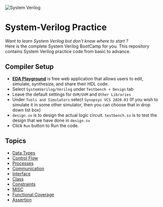 
![System Verilog](https://user-images.githubusercontent.com/64604283/150481105-b3ab6fa7-f2b6-4047-aede-f914b23bdb9a.png)
# System-Verilog Practice 

*Want to learn System Verilog but don't know where to start ?* <br>
Here is the complete System Verilog BootCamp for you. 
This repository contains System Verilog practice code from basic to advance. 
## Compiler Setup
* **[EDA Playground](https://www.edaplayground.com/)** is free web application that allows users to edit, simulate, synthesize, and share their HDL code.
* Select `SystemVerilog/Verilog` under `Testbench + Design` tab
* Leave the default settings for `OVM/UVM` and `Other Libraries`
* Under `Tools and Simulators` select `Synopsys VCS 2020.03` (If you wish to simulate it in some other simulator, then you can choose that in drop down list box)
* `design.sv` is to design the actual logic circuit. `testbench.sv` is to test the design that we have done in `design.sv`
* Click `Run` button to Run the code.
## Topics
* [Data Types](https://github.com/Suntrakanesh/System-Verilog/tree/main/Data%20Types)
* [Control Flow](https://github.com/Suntrakanesh/System-Verilog/tree/main/control_flow)
* [Processes](https://github.com/Suntrakanesh/System-Verilog/tree/main/processes/fork_join)
* [Communication](https://github.com/Suntrakanesh/System-Verilog/tree/main/communication)
* [Interface](https://github.com/Suntrakanesh/System-Verilog/tree/main/Interface)
* [Class](https://github.com/Suntrakanesh/System-Verilog/tree/main/Class)
* [Constraints](https://github.com/Suntrakanesh/System-Verilog/tree/main/constraits)
* [MISC](https://github.com/Suntrakanesh/System-Verilog/tree/main/Misc)
* [Functional Coverage](https://github.com/Suntrakanesh/System-Verilog/tree/main/functional%20coverage)
* [Assertion](https://github.com/Suntrakanesh/System-Verilog/tree/main/Assertion)

